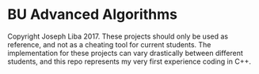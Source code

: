 # BU Advanced Algorithms
Copyright Joseph Liba 2017.
These projects should only be used as reference, and not as a cheating tool for current students. The implementation for these projects can vary drastically between different students, and this repo represents my very first experience coding in C++.

